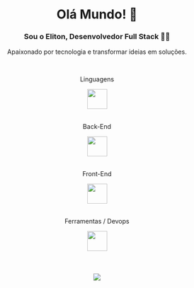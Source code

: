 <div align='center'>
  
# Olá Mundo! 👋 

### Sou o Eliton, Desenvolvedor Full Stack 👨‍💻

Apaixonado por tecnologia e transformar ideias em soluções.

<br>
<p>Linguagens</p>
<div>
  <img style='height: 45px' src="https://skillicons.dev/icons?i=cs,typescript,javascript,py&theme=dark" />
</div>
<br>
<p>Back-End</p>
<div>
<img style='height: 45px' src="https://skillicons.dev/icons?i=net,nest,postgres,mysql,mongo&theme=dark" />
</div>
<br>
<p>Front-End</p>
<div>
<img style='height: 45px' src="https://skillicons.dev/icons?i=react,next,tailwind,styledcomponents&theme=dark" />
</div>
<br>
<p>Ferramentas / Devops</p>
<div>
<img style='height: 45px' src="https://skillicons.dev/icons?i=docker,linux,bash,git&theme=dark" />
</div>
<br>
<br>
<br>
<img align='center' style='max-width: 500px' src="https://github-readme-stats-sigma-five.vercel.app/api?username=elitonrosa&theme=dark&count_private=true&bg_color=0d1117"/>
</div>
